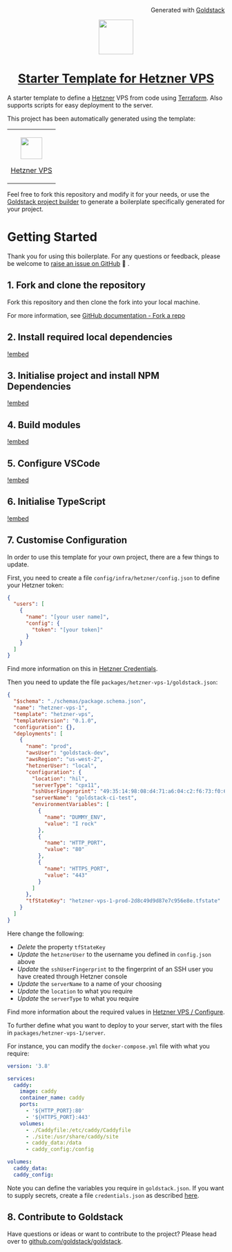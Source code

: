 <p align="right"><img src="https://cdn.goldstack.party/img/202203/goldstack_icon.png" height="12"> Generated with <a href="https://goldstack.party">Goldstack</a></p>

<p align="center">
  <a href="https://goldstack.party/templates/ses">
    <img src="https://cdn.goldstack.party/img/202409/hetzner.svg" height="80">
    <h1 align="center">Starter Template for Hetzner VPS</h1>
  </a>
</p>

A starter template to define a [Hetzner](https://www.hetzner.com/) VPS from code using [Terraform](https://www.terraform.io/). Also supports scripts for easy deployment to the server.

This project has been automatically generated using the template:

<table>
  <tbody>
    <tr>
      <td>
        <p align="center"><a href="https://goldstack.party/templates/hetzner-vps"><img width="50" src="https://cdn.goldstack.party/img/202409/hetzner.svg"></a></p>
        <p><a href="https://goldstack.party/templates/hetzner-vps">Hetzner VPS</a></p>
      </td>
    </tr>
  </tbody>
</table>

Feel free to fork this repository and modify it for your needs, or use the [Goldstack project builder](https://goldstack.party/build) to generate a boilerplate specifically generated for your project.

# Getting Started

Thank you for using this boilerplate. For any questions or feedback, please be welcome to [raise an issue on GitHub](https://github.com/goldstack/goldstack/issues) 🤗 .

## 1. Fork and clone the repository

Fork this repository and then clone the fork into your local machine.

For more information, see [GitHub documentation - Fork a repo](https://docs.github.com/en/get-started/quickstart/fork-a-repo)

## 2. Install required local dependencies

[!embed](./../../../../../../workspaces/docs/docs/shared/getting-started/dependencies.md)

## 3. Initialise project and install NPM Dependencies

[!embed](./../../../../../../workspaces/docs/docs/shared/getting-started/install.md)

## 4. Build modules

[!embed](./../../../../../../workspaces/docs/docs/shared/getting-started/build.md)

## 5. Configure VSCode

[!embed](./../../../../../../workspaces/docs/docs/shared/getting-started/vscode.md)

## 6. Initialise TypeScript

[!embed](./../../../../../../workspaces/docs/docs/shared/getting-started/typescript.md)

## 7. Customise Configuration

In order to use this template for your own project, there are a few things to update.

First, you need to create a file `config/infra/hetzner/config.json` to define your Hetzner token:

```json
{
  "users": [
    {
      "name": "[your user name]",
      "config": {
        "token": "[your token]"
      }
    }
  ]
}
```

Find more information on this in [Hetzner Credentials](https://docs.goldstack.party/docs/templates/hetzner-vps#hetzner-credentials).

Then you need to update the file `packages/hetzner-vps-1/goldstack.json`:

```json
{
  "$schema": "./schemas/package.schema.json",
  "name": "hetzner-vps-1",
  "template": "hetzner-vps",
  "templateVersion": "0.1.0",
  "configuration": {},
  "deployments": [
    {
      "name": "prod",
      "awsUser": "goldstack-dev",
      "awsRegion": "us-west-2",
      "hetznerUser": "local",
      "configuration": {
        "location": "hil",
        "serverType": "cpx11",
        "sshUserFingerprint": "49:35:14:98:08:d4:71:a6:04:c2:f6:73:f0:68:2d:5c",
        "serverName": "goldstack-ci-test",
        "environmentVariables": [
          {
            "name": "DUMMY_ENV",
            "value": "I rock"
          },
          {
            "name": "HTTP_PORT",
            "value": "80"
          },
          {
            "name": "HTTPS_PORT",
            "value": "443"
          }
        ]
      },
      "tfStateKey": "hetzner-vps-1-prod-2d8c49d9d87e7c956e8e.tfstate"
    }
  ]
}
```

Here change the following:

- *Delete* the property `tfStateKey`
- *Update* the `hetznerUser` to the username you defined in `config.json` above
- *Update* the `sshUserFingerprint` to the fingerprint of an SSH user you have created through Hetzner console
- *Update* the `serverName` to a name of your choosing
- *Update* the `location` to what you require
- *Update* the `serverType` to what you require

Find more information about the required values in [Hetzner VPS / Configure](https://docs.goldstack.party/docs/templates/hetzner-vps#configure).

To further define what you want to deploy to your server, start with the files in `packages/hetzner-vps-1/server`.

For instance, you can modify the `docker-compose.yml` file with what you require:

```yml
version: '3.8'

services:
  caddy:
    image: caddy
    container_name: caddy
    ports:
      - '${HTTP_PORT}:80'
      - '${HTTPS_PORT}:443'
    volumes:
      - ./Caddyfile:/etc/caddy/Caddyfile
      - ./site:/usr/share/caddy/site
      - caddy_data:/data
      - caddy_config:/config

volumes:
  caddy_data:
  caddy_config:
```

Note you can define the variables you require in `goldstack.json`. If you want to supply secrets, create a file `credentials.json` as described [here](https://docs.goldstack.party/docs/templates/hetzner-vps#secrets).

## 8. Contribute to Goldstack

Have questions or ideas or want to contribute to the project? Please head over to [github.com/goldstack/goldstack](https://github.com/goldstack/goldstack).
